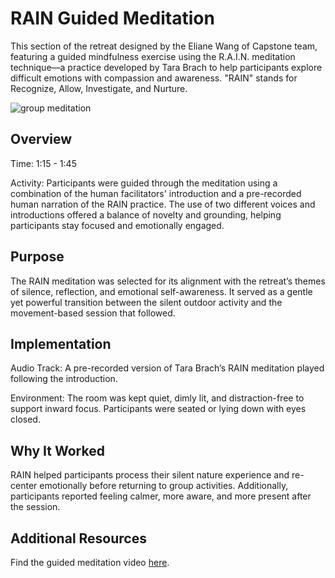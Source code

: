 # RAIN Guided Meditation

This section of the retreat designed by the Eliane Wang of Capstone team, featuring a guided mindfulness exercise using the R.A.I.N. meditation technique—a practice developed by Tara Brach to help participants explore difficult emotions with compassion and awareness. "RAIN" stands for Recognize, Allow, Investigate, and Nurture.

![group meditation](https://github.com/user-attachments/assets/09dc582d-b0f8-4777-b515-9b097a8be84f)

## Overview

Time: 1:15 - 1:45

Activity: Participants were guided through the meditation using a combination of the human facilitators' introduction and a pre-recorded human narration of the RAIN practice. The use of two different voices and introductions offered a balance of novelty and grounding, helping participants stay focused and emotionally engaged.

## Purpose

The RAIN meditation was selected for its alignment with the retreat’s themes of silence, reflection, and emotional self-awareness. It served as a gentle yet powerful transition between the silent outdoor activity and the movement-based session that followed.

## Implementation

Audio Track: A pre-recorded version of Tara Brach’s RAIN meditation played following the introduction.

Environment: The room was kept quiet, dimly lit, and distraction-free to support inward focus. Participants were seated or lying down with eyes closed.

## Why It Worked

RAIN helped participants process their silent nature experience and re-center emotionally before returning to group activities.
Additionally, participants reported feeling calmer, more aware, and more present after the session.

## Additional Resources

Find the guided meditation video [here](https://youtu.be/W8e_tAEM80k?si=I9LJi4JZp-144o1d). 
